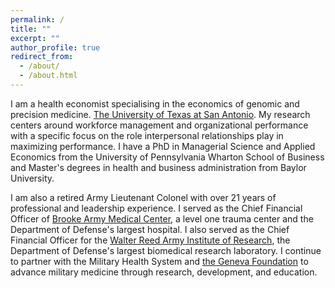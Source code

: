 ```yaml
---
permalink: /
title: ""
excerpt: ""
author_profile: true
redirect_from: 
  - /about/
  - /about.html
---
```


I am a health economist specialising in the economics of genomic and precision medicine. [The University of Texas at San Antonio](https://www.utsa.edu/). My research centers around workforce management and organizational performance with a specific focus on the role interpersonal relationships play in maximizing performance. I have a PhD in Managerial Science and Applied Economics from the University of Pennsylvania Wharton School of Business and Master's degrees in health and business administration from Baylor University. 

 I am also a retired Army Lieutenant Colonel with over 21 years of professional and leadership experience. I served as the Chief Financial Officer of [Brooke Army Medical Center](https://bamc.tricare.mil/About-Us), a level one trauma center and the Department of Defense's largest hospital. I also served as the Chief Financial Officer for the [Walter Reed Army Institute of Research](http://www.wrair.army.mil/), the Department of Defense's largest biomedical research laboratory. I continue to partner with the Military Health System and [the Geneva Foundation](https://genevausa.org/) to advance military medicine through research, development, and education.
 
